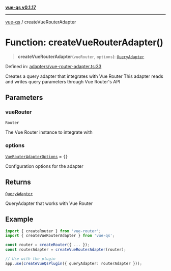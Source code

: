 [**vue-qs v0.1.17**](../README.md)

***

[vue-qs](../README.md) / createVueRouterAdapter

# Function: createVueRouterAdapter()

> **createVueRouterAdapter**(`vueRouter`, `options`): [`QueryAdapter`](../type-aliases/QueryAdapter.md)

Defined in: [adapters/vue-router-adapter.ts:33](https://github.com/iamsomraj/vue-qs/blob/b89690c4cfcb78328e659968e3c7235730988be4/src/adapters/vue-router-adapter.ts#L33)

Creates a query adapter that integrates with Vue Router
This adapter reads and writes query parameters through Vue Router's API

## Parameters

### vueRouter

`Router`

The Vue Router instance to integrate with

### options

[`VueRouterAdapterOptions`](../interfaces/VueRouterAdapterOptions.md) = `{}`

Configuration options for the adapter

## Returns

[`QueryAdapter`](../type-aliases/QueryAdapter.md)

QueryAdapter that works with Vue Router

## Example

```typescript
import { createRouter } from 'vue-router';
import { createVueRouterAdapter } from 'vue-qs';

const router = createRouter({ ... });
const routerAdapter = createVueRouterAdapter(router);

// Use with the plugin
app.use(createVueQsPlugin({ queryAdapter: routerAdapter }));
```
